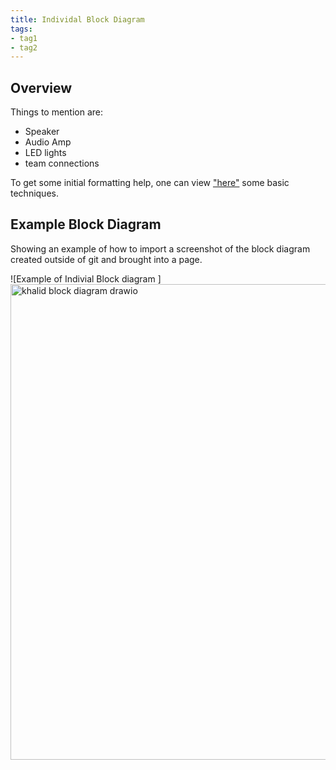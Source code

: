 ```yaml
---
title: Individal Block Diagram
tags:
- tag1
- tag2
---
```


## Overview
Things to mention are:
* Speaker
* Audio Amp
* LED lights
* team connections


To get some initial formatting help, one can view ["here"](https://embedded-systems-design.github.io/EGR304DataSheetTemplate/Appendix/basic-markdown-examples/) some basic techniques.


## Example Block Diagram 
Showing an example of how to import a screenshot of the block diagram created outside of git and brought into a page.

![Example of Indivial Block diagram ]<img width="761" height="761" alt="khalid block diagram drawio" src="https://github.com/user-attachments/assets/d50e93d4-c6bf-41bd-8c0d-b19781d5373f" />
